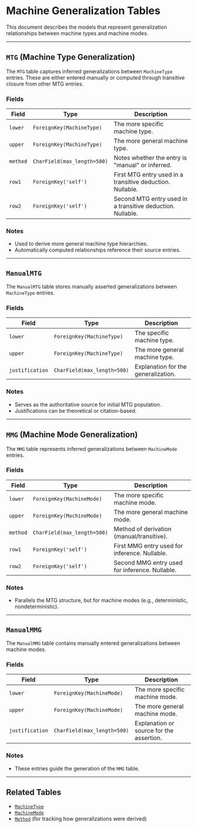 # Machine Generalization Tables

This document describes the models that represent generalization relationships between machine types and machine modes.

---

## `MTG` (Machine Type Generalization)

The `MTG` table captures inferred generalizations between `MachineType` entries. These are either entered manually or computed through transitive closure from other MTG entries.

### Fields

| Field    | Type                        | Description                                                |
| -------- | --------------------------- | ---------------------------------------------------------- |
| `lower`  | `ForeignKey(MachineType)`   | The more specific machine type.                            |
| `upper`  | `ForeignKey(MachineType)`   | The more general machine type.                             |
| `method` | `CharField(max_length=500)` | Notes whether the entry is "manual" or inferred.           |
| `row1`   | `ForeignKey('self')`        | First MTG entry used in a transitive deduction. Nullable.  |
| `row2`   | `ForeignKey('self')`        | Second MTG entry used in a transitive deduction. Nullable. |

### Notes

* Used to derive more general machine type hierarchies.
* Automatically computed relationships reference their source entries.

---

## `ManualMTG`

The `ManualMTG` table stores manually asserted generalizations between `MachineType` entries.

### Fields

| Field           | Type                        | Description                         |
| --------------- | --------------------------- | ----------------------------------- |
| `lower`         | `ForeignKey(MachineType)`   | The specific machine type.          |
| `upper`         | `ForeignKey(MachineType)`   | The more general machine type.      |
| `justification` | `CharField(max_length=500)` | Explanation for the generalization. |

### Notes

* Serves as the authoritative source for initial MTG population.
* Justifications can be theoretical or citation-based.

---

## `MMG` (Machine Mode Generalization)

The `MMG` table represents inferred generalizations between `MachineMode` entries.

### Fields

| Field    | Type                        | Description                                    |
| -------- | --------------------------- | ---------------------------------------------- |
| `lower`  | `ForeignKey(MachineMode)`   | The more specific machine mode.                |
| `upper`  | `ForeignKey(MachineMode)`   | The more general machine mode.                 |
| `method` | `CharField(max_length=500)` | Method of derivation (manual/transitive).      |
| `row1`   | `ForeignKey('self')`        | First MMG entry used for inference. Nullable.  |
| `row2`   | `ForeignKey('self')`        | Second MMG entry used for inference. Nullable. |

### Notes

* Parallels the MTG structure, but for machine modes (e.g., deterministic, nondeterministic).

---

## `ManualMMG`

The `ManualMMG` table contains manually entered generalizations between machine modes.

### Fields

| Field           | Type                        | Description                              |
| --------------- | --------------------------- | ---------------------------------------- |
| `lower`         | `ForeignKey(MachineMode)`   | The more specific machine mode.          |
| `upper`         | `ForeignKey(MachineMode)`   | The more general machine mode.           |
| `justification` | `CharField(max_length=500)` | Explanation or source for the assertion. |

### Notes

* These entries guide the generation of the `MMG` table.

---

## Related Tables

* [`MachineType`](machine_tables.md)
* [`MachineMode`](machine_tables.md)
* [`Method`](method.md) (for tracking how generalizations were derived)
